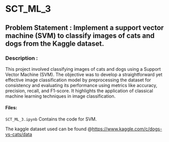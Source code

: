 # SCT_ML_3
## Problem Statement : Implement a support vector machine (SVM) to classify images of cats and dogs from the Kaggle dataset.

### Description :
This project involved classifying images of cats and dogs using a Support Vector Machine (SVM). The objective was to develop a straightforward yet effective image classification model by preprocessing the dataset for consistency and evaluating its performance using metrics like accuracy, precision, recall, and F1-score. It highlights the application of classical machine learning techniques in image classification.

#### Files: 
`SCT_ML_3.ipynb` Contains the code for SVM.

The kaggle dataset used can be found @https://www.kaggle.com/c/dogs-vs-cats/data
 
